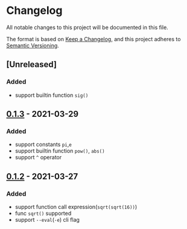 # Changelog
All notable changes to this project will be documented in this file.

The format is based on [Keep a Changelog](https://keepachangelog.com/en/1.0.0/),
and this project adheres to [Semantic Versioning](https://semver.org/spec/v2.0.0.html).

## [Unreleased]
### Added
- support builtin function `sig()`

## [0.1.3] - 2021-03-29
### Added
- support constants `pi`,`e`
- support builtin function `pow()`, `abs()`
- support `^` operator

## [0.1.2] - 2021-03-27
### Added
- support function call expression(`sqrt(sqrt(16))`)
- func `sqrt()` supported
- support `--eval`(`-e`) cli flag


[0.1.3]: https://github.com/ymgyt/clc/tree/clc-engine-v0.1.3/clc-engine/CHANGELOG.md 
[0.1.2]: https://github.com/ymgyt/clc/blob/clc-engine-v0.1.2/clc-engine/CHANGELOG.md
